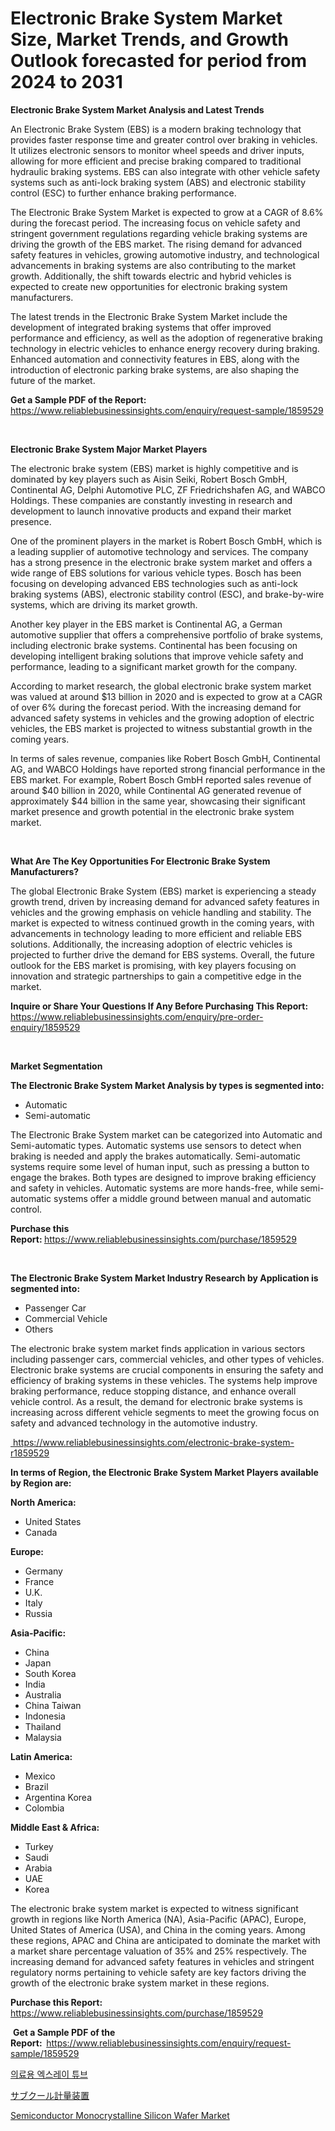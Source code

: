 <p><h1>Electronic Brake System Market Size, Market Trends, and Growth Outlook forecasted for period from 2024 to 2031</h1></p><p><strong>Electronic Brake System Market Analysis and Latest Trends</strong></p>
<p><p>An Electronic Brake System (EBS) is a modern braking technology that provides faster response time and greater control over braking in vehicles. It utilizes electronic sensors to monitor wheel speeds and driver inputs, allowing for more efficient and precise braking compared to traditional hydraulic braking systems. EBS can also integrate with other vehicle safety systems such as anti-lock braking system (ABS) and electronic stability control (ESC) to further enhance braking performance.</p><p>The Electronic Brake System Market is expected to grow at a CAGR of 8.6% during the forecast period. The increasing focus on vehicle safety and stringent government regulations regarding vehicle braking systems are driving the growth of the EBS market. The rising demand for advanced safety features in vehicles, growing automotive industry, and technological advancements in braking systems are also contributing to the market growth. Additionally, the shift towards electric and hybrid vehicles is expected to create new opportunities for electronic braking system manufacturers.</p><p>The latest trends in the Electronic Brake System Market include the development of integrated braking systems that offer improved performance and efficiency, as well as the adoption of regenerative braking technology in electric vehicles to enhance energy recovery during braking. Enhanced automation and connectivity features in EBS, along with the introduction of electronic parking brake systems, are also shaping the future of the market.</p></p>
<p><strong>Get a Sample PDF of the Report:&nbsp;</strong> <a href="https://www.reliablebusinessinsights.com/enquiry/request-sample/1859529">https://www.reliablebusinessinsights.com/enquiry/request-sample/1859529</a></p>
<p>&nbsp;</p>
<p><strong>Electronic Brake System Major Market Players</strong></p>
<p><p>The electronic brake system (EBS) market is highly competitive and is dominated by key players such as Aisin Seiki, Robert Bosch GmbH, Continental AG, Delphi Automotive PLC, ZF Friedrichshafen AG, and WABCO Holdings. These companies are constantly investing in research and development to launch innovative products and expand their market presence.</p><p>One of the prominent players in the market is Robert Bosch GmbH, which is a leading supplier of automotive technology and services. The company has a strong presence in the electronic brake system market and offers a wide range of EBS solutions for various vehicle types. Bosch has been focusing on developing advanced EBS technologies such as anti-lock braking systems (ABS), electronic stability control (ESC), and brake-by-wire systems, which are driving its market growth.</p><p>Another key player in the EBS market is Continental AG, a German automotive supplier that offers a comprehensive portfolio of brake systems, including electronic brake systems. Continental has been focusing on developing intelligent braking solutions that improve vehicle safety and performance, leading to a significant market growth for the company.</p><p>According to market research, the global electronic brake system market was valued at around $13 billion in 2020 and is expected to grow at a CAGR of over 6% during the forecast period. With the increasing demand for advanced safety systems in vehicles and the growing adoption of electric vehicles, the EBS market is projected to witness substantial growth in the coming years.</p><p>In terms of sales revenue, companies like Robert Bosch GmbH, Continental AG, and WABCO Holdings have reported strong financial performance in the EBS market. For example, Robert Bosch GmbH reported sales revenue of around $40 billion in 2020, while Continental AG generated revenue of approximately $44 billion in the same year, showcasing their significant market presence and growth potential in the electronic brake system market.</p></p>
<p>&nbsp;</p>
<p><strong>What Are The Key Opportunities For Electronic Brake System Manufacturers?</strong></p>
<p><p>The global Electronic Brake System (EBS) market is experiencing a steady growth trend, driven by increasing demand for advanced safety features in vehicles and the growing emphasis on vehicle handling and stability. The market is expected to witness continued growth in the coming years, with advancements in technology leading to more efficient and reliable EBS solutions. Additionally, the increasing adoption of electric vehicles is projected to further drive the demand for EBS systems. Overall, the future outlook for the EBS market is promising, with key players focusing on innovation and strategic partnerships to gain a competitive edge in the market.</p></p>
<p><strong>Inquire or Share Your Questions If Any Before Purchasing This Report:</strong> <a href="https://www.reliablebusinessinsights.com/enquiry/pre-order-enquiry/1859529">https://www.reliablebusinessinsights.com/enquiry/pre-order-enquiry/1859529</a></p>
<p>&nbsp;</p>
<p><strong>Market Segmentation</strong></p>
<p><strong>The Electronic Brake System Market Analysis by types is segmented into:</strong></p>
<p><ul><li>Automatic</li><li>Semi-automatic</li></ul></p>
<p><p>The Electronic Brake System market can be categorized into Automatic and Semi-automatic types. Automatic systems use sensors to detect when braking is needed and apply the brakes automatically. Semi-automatic systems require some level of human input, such as pressing a button to engage the brakes. Both types are designed to improve braking efficiency and safety in vehicles. Automatic systems are more hands-free, while semi-automatic systems offer a middle ground between manual and automatic control.</p></p>
<p><strong>Purchase this Report:&nbsp;</strong><a href="https://www.reliablebusinessinsights.com/purchase/1859529">https://www.reliablebusinessinsights.com/purchase/1859529</a></p>
<p>&nbsp;</p>
<p><strong>The Electronic Brake System Market Industry Research by Application is segmented into:</strong></p>
<p><ul><li>Passenger Car</li><li>Commercial Vehicle</li><li>Others</li></ul></p>
<p><p>The electronic brake system market finds application in various sectors including passenger cars, commercial vehicles, and other types of vehicles. Electronic brake systems are crucial components in ensuring the safety and efficiency of braking systems in these vehicles. The systems help improve braking performance, reduce stopping distance, and enhance overall vehicle control. As a result, the demand for electronic brake systems is increasing across different vehicle segments to meet the growing focus on safety and advanced technology in the automotive industry.</p></p>
<p><a href="https://www.reliablebusinessinsights.com/electronic-brake-system-r1859529">&nbsp;https://www.reliablebusinessinsights.com/electronic-brake-system-r1859529</a></p>
<p><strong>In terms of Region, the Electronic Brake System Market Players available by Region are:</strong></p>
<p>
    <p> <strong> North America: </strong>
        <ul>
            <li>United States</li>
            <li>Canada</li>
        </ul>
        </p> 
    <p> <strong> Europe: </strong>
        <ul>
            <li>Germany</li>
            <li>France</li>
            <li>U.K.</li>
            <li>Italy</li>
            <li>Russia</li>
        </ul>
        </p> 
    <p> <strong> Asia-Pacific: </strong>
        <ul>
            <li>China</li>
            <li>Japan</li>
            <li>South Korea</li>
            <li>India</li>
            <li>Australia</li>
            <li>China Taiwan</li>
            <li>Indonesia</li>
            <li>Thailand</li>
            <li>Malaysia</li>
        </ul>
        </p> 
    <p> <strong> Latin America: </strong>
        <ul>
            <li>Mexico</li>
            <li>Brazil</li>
            <li>Argentina Korea</li>
            <li>Colombia</li>
        </ul>
        </p> 
    <p> <strong> Middle East & Africa: </strong>
        <ul>
            <li>Turkey</li>
            <li>Saudi</li>
            <li>Arabia</li>
            <li>UAE</li>
            <li>Korea</li>
        </ul>
    </p>
    </p>
<p><p>The electronic brake system market is expected to witness significant growth in regions like North America (NA), Asia-Pacific (APAC), Europe, United States of America (USA), and China in the coming years. Among these regions, APAC and China are anticipated to dominate the market with a market share percentage valuation of 35% and 25% respectively. The increasing demand for advanced safety features in vehicles and stringent regulatory norms pertaining to vehicle safety are key factors driving the growth of the electronic brake system market in these regions.</p></p>
<p><strong>Purchase this Report: </strong><a href="https://www.reliablebusinessinsights.com/purchase/1859529">https://www.reliablebusinessinsights.com/purchase/1859529</a></p>
<p>&nbsp;<strong>Get a Sample PDF of the Report:&nbsp;&nbsp;</strong><a href="https://www.reliablebusinessinsights.com/enquiry/request-sample/1859529">https://www.reliablebusinessinsights.com/enquiry/request-sample/1859529</a></p>
<p><strong></strong></p>
<p><p><a href="https://github.com/mduzzalmduzzal601/Market-Research-Report-List-1/blob/main/6124657127309.md">의료용 엑스레이 튜브</a></p><p><a href="https://github.com/marbadji/Market-Research-Report-List-2/blob/main/9298662120266.md">サブクール計量装置</a></p><p><a href="https://github.com/yadanielu/Market-Research-Report-List-1/blob/main/semiconductor-monocrystalline-silicon-wafer-market.md">Semiconductor Monocrystalline Silicon Wafer Market</a></p></p>